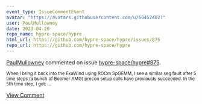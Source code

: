 ```yaml
---
event_type: IssueCommentEvent
avatar: "https://avatars.githubusercontent.com/u/60452402?"
user: PaulMullowney
date: 2023-04-20
repo_name: hypre-space/hypre
html_url: https://github.com/hypre-space/hypre/issues/875
repo_url: https://github.com/hypre-space/hypre
---
```


<a href='https://github.com/PaulMullowney' target='_blank'>PaulMullowney</a> commented on issue <a href='https://github.com/hypre-space/hypre/issues/875' target='_blank'>hypre-space/hypre#875</a>.

<small>When I bring it back into the ExaWInd using ROCm SpGEMM, I see a similar seg fault after 5 time steps (a bunch of Boomer AMG) precon setup calls have previously succeeded. In the 5th time step, I get:...</small>

<a href='https://github.com/hypre-space/hypre/issues/875' target='_blank'>View Comment</a>